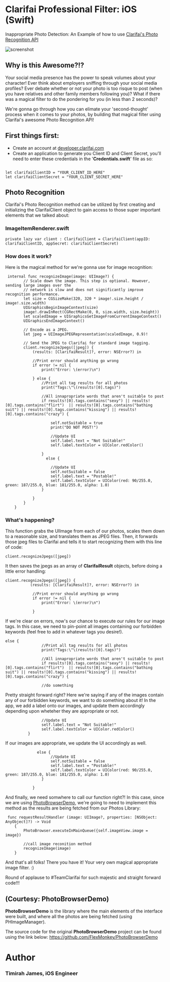 # Clarifai Professional Filter: iOS (Swift)

Inappropriate Photo Detection: An Example of how to use [Clarifai's Photo Recognition API](https://www.clarifai.com)

![screenshot](/PhotoBrowserDemo/IMG_8205.png)

## Why is this Awesome?!?
Your social media presence has the power to speak volumes about your character! Ever think about employers sniffing through your social media profiles? Ever debate whether or not your photo is too risque to post (when you have relatives and other family members following you)? What if there was a magical filter to do the pondering for you (in less than 2 seconds)?

We're gonna go through how you can elimate your 'second-thought' process when it comes to your photos, by building that magical filter using Clarifai's awesome Photo Recognition API!


## First things first:

* Create an account at [developer.clarifai.com](https://www.developer.clarifai.com)
* Create an application to generate you Client ID and Client Secret, you'll need to enter these credentials in the '**Credentials.swift**' file as so: 

```

let clarifaiClientID = "YOUR_CLIENT_ID_HERE"                                 
let clarifaiClientSecret = "YOUR_CLIENT_SECRET_HERE" 

```

## Photo Recognition
Clarifai's Photo Recognition method can be utilized by first creating and initializing the ClarifaiClient object to gain access to those super important elements that we talked about:

### **ImageItemRenderer.swift**
```
private lazy var client : ClarifaiClient = ClarifaiClient(appID: clarifaiClientID, appSecret: clarifaiClientSecret)
```

### How does it work?
Here is the magical method for we're gonna use for image recognition:
```
 internal func recognizeImage(image: UIImage?) {
        // Scale down the image. This step is optional. However, sending large images over the
        // network is slow and does not significantly improve recognition performance.
        let size = CGSizeMake(320, 320 * image!.size.height / image!.size.width)
        UIGraphicsBeginImageContext(size)
        image!.drawInRect(CGRectMake(0, 0, size.width, size.height))
        let scaledImage = UIGraphicsGetImageFromCurrentImageContext()
        UIGraphicsEndImageContext()
        
        // Encode as a JPEG.
        let jpeg = UIImageJPEGRepresentation(scaledImage, 0.9)!
        
        // Send the JPEG to Clarifai for standard image tagging.
        client.recognizeJpegs([jpeg]) {
            (results: [ClarifaiResult]?, error: NSError?) in
            
            //Print error should anything go wrong
            if error != nil {
                print("Error: \(error)\n")
                
            } else {
                //Print all tag results for all photos
                print("Tags:\"\(results![0].tags)")
                
                //All innapropriate words that aren't suitable to post
                if results![0].tags.contains("sexy") || results![0].tags.contains("flirt")  || results![0].tags.contains("bathing suit") || results![0].tags.contains("kissing") || results![0].tags.contains("crazy") {
                    
                    self.notSuitable = true
                    print("DO NOT POST!")
                    
                    //Update UI
                    self.label.text = "Not Suitable!"
                    self.label.textColor = UIColor.redColor()
                    
                }
                  else {
                    
                    //Update UI
                    self.notSuitable = false
                    self.label.text = "Postable!"
                    self.label.textColor = UIColor(red: 90/255.0, green: 187/255.0, blue: 181/255.0, alpha: 1.0)
                }
                
            }
        }
    }

```
### What's happening?
This function grabs the UIImage from each of our photos, scales them down to a reasonable size, and translates them as JPEG files. Then, it forwards those jpeg files to Clarifai and tells it to start recognizing them with this line of code:

```
client.recognizeJpegs([jpeg]) 
```

It then saves the jpegs as an array of **ClarifaiResult** objects, before doing a little error handling:

```
client.recognizeJpegs([jpeg]) {
           (results: [ClarifaiResult]?, error: NSError?) in
            
            //Print error should anything go wrong
            if error != nil {
                print("Error: \(error)\n")
                
            } 
```
If we're clear on errors, now's our chance to execute our rules for our image tags. In this case, we need to pin-point all images containing our forbidden keywords (feel free to add in whatever tags you desire!).

```
else {
                //Print all tag results for all photos
                print("Tags:\"\(results![0].tags)")
                
                //All innapropriate words that aren't suitable to post
                if results![0].tags.contains("sexy") || results![0].tags.contains("flirt")  || results![0].tags.contains("bathing suit") || results![0].tags.contains("kissing") || results![0].tags.contains("crazy") {
                
                //do something

```

Pretty straight forward right? Here we're saying if any of the images contain any of our forbidden keywords, we want to do something about it! In the app, we add a label onto our images, and update them accordingly depending upon wheteher they are appropriate or not. 

                    //Update UI
                    self.label.text = "Not Suitable!"
                    self.label.textColor = UIColor.redColor()
              }

If our images are appropriate, we update the UI accordingly as well.
```
              else {
                    //Update UI
                    self.notSuitable = false
                    self.label.text = "Postable!"
                    self.label.textColor = UIColor(red: 90/255.0, green: 187/255.0, blue: 181/255.0, alpha: 1.0)
                }
                
            }

```
And finally, we need somwhere to call our function right?! In this case, since we are using [PhotoBrowserDemo](https://github.com/FlexMonkey/PhotoBrowserDemo), we're going to need to implement this method as the results are being fetched from our Photos Library:
```
 func requestResultHandler (image: UIImage?, properties: [NSObject: AnyObject]?) -> Void
    {
        PhotoBrowser.executeInMainQueue({self.imageView.image = image})
        
        //call image reconition method
        recognizeImage(image)
    }

```

And that's all folks! There you have it! Your very own magical appropriate image filter. :)

Round of applause to #TeamClarifai for such majestic and straight forward code!!!

## (Courtesy: PhotoBrowserDemo)
**PhotoBrowserDemo** is the library where the main elements of the interface were built, and where all the photos are being fetched (using PHImageManager).

The source code for the original **PhotoBrowserDemo** project can be found using the link below: 
https://github.com/FlexMonkey/PhotoBrowserDemo


# Author
### Timirah James, iOS Engineer
